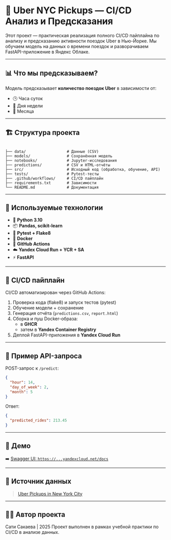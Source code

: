 # 🚖 Uber NYC Pickups — CI/CD Анализ и Предсказания

Этот проект — практическая реализация полного CI/CD пайплайна по анализу и предсказанию активности поездок Uber в Нью-Йорке. Мы обучаем модель на данных о времени поездок и разворачиваем FastAPI-приложение в Яндекс Облаке.

---

## 📊 Что мы предсказываем?

Модель предсказывает **количество поездок Uber** в зависимости от:

- 🕒 Часа суток
- 📅 Дня недели
- 📆 Месяца

---

## 🏗️ Структура проекта

```

├── data/                  # Данные (CSV)
├── models/                # Сохранённая модель
├── notebooks/             # Jupyter-исследования
├── predictions/           # CSV и HTML-отчёты
├── src/                   # Исходный код (обработка, обучение, API)
├── tests/                 # Pytest-тесты
├── .github/workflows/     # CI/CD пайплайн
├── requirements.txt       # Зависимости
└── README.md              # Документация

````

---

## 🚀 Используемые технологии

- 🐍 **Python 3.10**
- 📦 **Pandas, scikit-learn**
- 🧪 **Pytest + Flake8**
- 🐳 **Docker**
- 🔁 **GitHub Actions**
- ☁️ **Yandex Cloud Run + YCR + SA**
- ⚡ **FastAPI**

---

## 🔄 CI/CD пайплайн

CI/CD автоматизирован через GitHub Actions:

1. Проверка кода (flake8) и запуск тестов (pytest)
2. Обучение модели + сохранение
3. Генерация отчёта (`predictions.csv`, `report.html`)
4. Сборка и пуш Docker-образа:
   - в **GHCR**
   - затем в **Yandex Container Registry**
5. Деплой FastAPI-приложения в **Yandex Cloud Run**

---

## 📡 Пример API-запроса

POST-запрос к `/predict`:

```json
{
  "hour": 14,
  "day_of_week": 2,
  "month": 5
}
````

Ответ:

```json
{
  "predicted_rides": 213.45
}
```

---

## 🔗 Демо

➡️ [Swagger UI: `https://...yandexcloud.net/docs`](https://...yandexcloud.net/docs)

---

## 📁 Источник данных

> [Uber Pickups in New York City](https://www.kaggle.com/datasets/fivethirtyeight/uber-pickups-in-new-york-city)

---

## 👩‍💻 Автор проекта

Сати Сакаева | 2025
Проект выполнен в рамках учебной практики по CI/CD в анализе данных.
